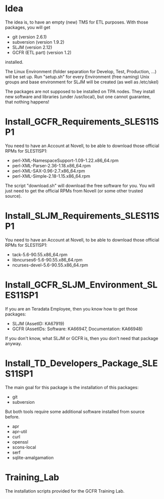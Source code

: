Idea
====
The idea is, to have an empty (new) TMS for ETL purposes.
With those packages, you will get

* git (version 2.6.1)
* subversion (version 1.9.2)
* SLJM (version 2.12)
* GCFR (ETL part) (version 1.2)

installed.

The Linux Environment (folder separation for Develop, Test, Production, ...)
will be set up. Run "setup.sh" for every Environment (free naming)
Unix groups and base environment for SLJM will be created (as well as /etc/skel)

The packages are not supposed to be installed on TPA nodes.
They install new software and libraries (under /usr/local), but one cannot
guarantee, that nothing happens!

Install_GCFR_Requirements_SLES11SP1
===================================
You need to have an Account at Novell, to be able to download those official RPMs for SLES11SP1:

* perl-XML-NamespaceSupport-1.09-1.22.x86_64.rpm
* perl-XML-Parser-2.36-1.18.x86_64.rpm
* perl-XML-SAX-0.96-2.7.x86_64.rpm
* perl-XML-Simple-2.18-1.15.x86_64.rpm

The script "download.sh" will download the free software for you. You will just need to get the
official RPMs from Novell (or some other trusted source).

Install_SLJM_Requirements_SLES11SP1
===================================
You need to have an Account at Novell, to be able to download those official RPMs for SLES11SP1:

* tack-5.6-90.55.x86_64.rpm
* libncurses6-5.6-90.55.x86_64.rpm
* ncurses-devel-5.6-90.55.x86_64.rpm

Install_GCFR_SLJM_Environment_SLES11SP1
===================================
If you are an Teradata Employee, then you know how to get those packages:

* SLJM (AssetID: KA67919)
* GCFR (AssetIDs: Software: KA66947, Documentation: KA66948)

If you don't know, what SLJM or GCFR is, then you don't need that package anyway.

Install_TD_Developers_Package_SLES11SP1
=======================================
The main goal for this package is the installation of this packages:

* git
* subversion

But both tools require some additional software installed from source before.

* apr
* apr-util
* curl
* openssl
* scons-local
* serf
* sqlite-amalgamation

Training_Lab
============
The installation scripts provided for the GCFR Training Lab.
